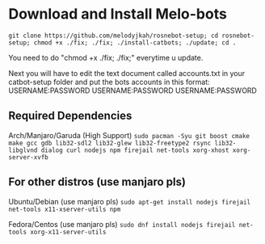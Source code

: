 # Download and Install Melo-bots

    git clone https://github.com/melodyjkah/rosnebot-setup; cd rosnebot-setup; chmod +x ./fix; ./fix; ./install-catbots; ./update; cd .


You need to do "chmod +x ./fix; ./fix;" everytime u update.

Next you will have to edit the text document called accounts.txt in your catbot-setup folder and put the bots accounts in this format:
USERNAME:PASSWORD
USERNAME:PASSWORD
USERNAME:PASSWORD

## Required Dependencies
Arch/Manjaro/Garuda (High Support)
`sudo pacman -Syu git boost cmake make gcc gdb lib32-sdl2 lib32-glew lib32-freetype2 rsync lib32-libglvnd dialog curl nodejs npm firejail net-tools xorg-xhost xorg-server-xvfb`

## For other distros (use manjaro pls)

Ubuntu/Debian (use manjaro pls)
`sudo apt-get install nodejs firejail net-tools x11-xserver-utils npm`

Fedora/Centos (use manjaro pls)
`sudo dnf install nodejs firejail net-tools xorg-x11-server-utils`


